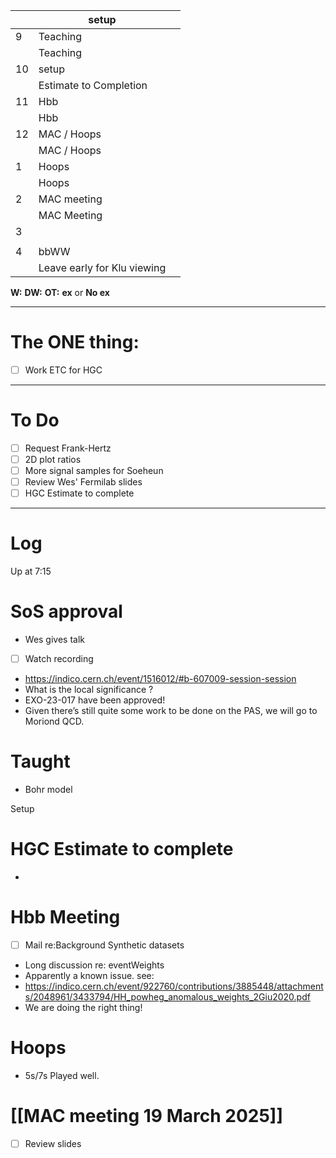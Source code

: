 
|     | setup                       |     |
| --- | --------------------------- | --- |
| 9   | Teaching                    |     |
|     | Teaching                    |     |
| 10  | setup                       |     |
|     | Estimate to Completion      |     |
| 11  | Hbb                         |     |
|     | Hbb                         |     |
| 12  | MAC / Hoops                 |     |
|     | MAC / Hoops                 |     |
| 1   | Hoops                       |     |
|     | Hoops                       |     |
| 2   | MAC meeting                 |     |
|     | MAC Meeting                 |     |
| 3   |                             |     |
|     |                             |     |
| 4   | bbWW                        |     |
|     | Leave early for Klu viewing |     |

**W:**
**DW:**
**OT:**
**ex** or **No ex**

---
# The ONE thing: 
- [ ] Work ETC for HGC

---
# To Do

- [ ] Request Frank-Hertz
- [ ] 2D plot ratios
- [ ] More signal samples for Soeheun 
- [ ]  Review Wes' Fermilab slides
- [ ] HGC Estimate to complete

---

# Log

Up at 7:15

# SoS approval 
- Wes gives talk 
- [ ] Watch recording
- https://indico.cern.ch/event/1516012/#b-607009-session-session
- What is the local significance ?
- EXO-23-017 have been approved!
- Given there’s still quite some work to be done on the PAS, we will go to Moriond QCD.


# Taught 
- Bohr model

Setup

# HGC Estimate to complete
- 

# Hbb Meeting
- [ ] Mail re:Background Synthetic datasets
- Long discussion re: eventWeights
- Apparently a known issue. see:
- https://indico.cern.ch/event/922760/contributions/3885448/attachments/2048961/3433794/HH_powheg_anomalous_weights_2Giu2020.pdf
- We are doing the right thing!

# Hoops
- 5s/7s Played well.

# [[MAC meeting 19 March 2025]]
- [ ] Review slides


